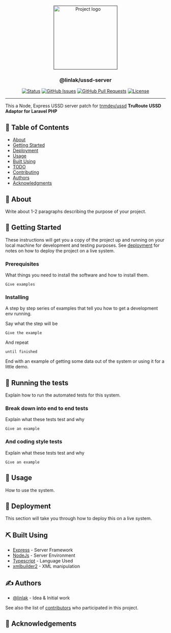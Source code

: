 <p align="center">
  <a href="" rel="noopener">
 <img width=200px height=200px src="https://avatars0.githubusercontent.com/u/35238356?s=400&u=90e1fa98c5662a44afb5494590d1dbb474e83eeb&v=4" alt="Project logo"></a>
</p>

<h3 align="center">@linlak/ussd-server</h3>

<div align="center">

[![Status](https://img.shields.io/badge/status-active-success.svg)]()
[![GitHub Issues](https://img.shields.io/github/issues/kylelobo/The-Documentation-Compendium.svg)](https://github.com/linlak/ussd/issues)
[![GitHub Pull Requests](https://img.shields.io/github/issues-pr/kylelobo/The-Documentation-Compendium.svg)](https://github.com/linlak/ussd/pulls)
[![License](https://img.shields.io/badge/license-MIT-blue.svg)](/LICENSE)

</div>

---


This a Node, Express USSD server patch for [tnmdev/ussd](https://packagist.org/packages/tnmdev/ussd)  <b>TruRoute USSD Adaptor for Laravel PHP</b>
    <br> 

## 📝 Table of Contents

- [About](#about)
- [Getting Started](#getting_started)
- [Deployment](#deployment)
- [Usage](#usage)
- [Built Using](#built_using)
- [TODO](../TODO.md)
- [Contributing](../CONTRIBUTING.md)
- [Authors](#authors)
- [Acknowledgments](#acknowledgement)

## 🧐 About <a name = "about"></a>

Write about 1-2 paragraphs describing the purpose of your project.

## 🏁 Getting Started <a name = "getting_started"></a>

These instructions will get you a copy of the project up and running on your local machine for development and testing purposes. See [deployment](#deployment) for notes on how to deploy the project on a live system.

### Prerequisites

What things you need to install the software and how to install them.

```
Give examples
```

### Installing

A step by step series of examples that tell you how to get a development env running.

Say what the step will be

```
Give the example
```

And repeat

```
until finished
```

End with an example of getting some data out of the system or using it for a little demo.

## 🔧 Running the tests <a name = "tests"></a>

Explain how to run the automated tests for this system.

### Break down into end to end tests

Explain what these tests test and why

```
Give an example
```

### And coding style tests

Explain what these tests test and why

```
Give an example
```

## 🎈 Usage <a name="usage"></a>

How to use the system.

## 🚀 Deployment <a name = "deployment"></a>

This section will take you through how to deploy this on a live system.

## ⛏️ Built Using <a name = "built_using"></a>

- [Express](https://expressjs.com/) - Server Framework
- [NodeJs](https://nodejs.org/en/) - Server Environment
- [Typescript](https://www.typescriptlang.org/) - Language Used
- [xmlbuilder2](https://www.npmjs.com/package/xmlbuilder) - XML manipulation

## ✍️ Authors <a name = "authors"></a>

- [@linlak](https://github.com/linlak) - Idea & Initial work

See also the list of [contributors](https://github.com/linlak/ussd/contributors) who participated in this project.

## 🎉 Acknowledgements <a name = "acknowledgement"></a>


